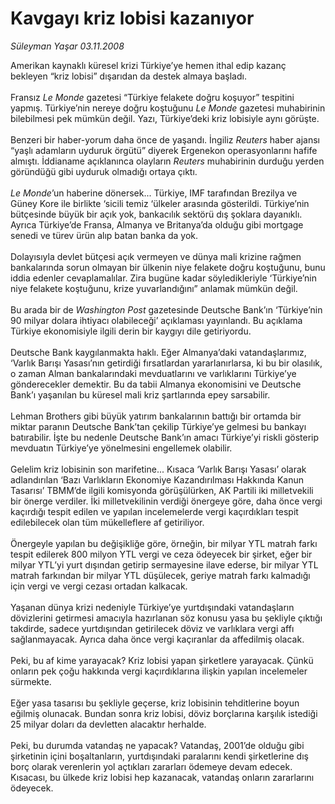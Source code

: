# Kavgayı kriz lobisi kazanıyor

*Süleyman Yaşar 03.11.2008*

<div class="taraf_structure_2col_1zq">
<div class="margen_n">



 <p>Amerikan kaynaklı küresel krizi Türkiye’ye hemen ithal edip kazanç bekleyen “kriz lobisi” dışarıdan da destek almaya başladı. <br/><br/>Fransız <i>Le Monde</i> gazetesi “Türkiye felakete doğru koşuyor” tespitini yapmış. Türkiye’nin nereye doğru koştuğunu <i>Le Monde</i> gazetesi muhabirinin bilebilmesi pek mümkün değil. Yazı, Türkiye’deki kriz lobisiyle aynı görüşte. <br/><br/>Benzeri bir haber-yorum daha önce de yaşandı. İngiliz <i>Reuters</i> haber ajansı “yaşlı adamların uyduruk örgütü” diyerek Ergenekon operasyonlarını hafife almıştı. İddianame açıklanınca olayların <i>Reuters</i> muhabirinin durduğu yerden göründüğü gibi uyduruk olmadığı ortaya çıktı. <i><br/><br/>Le Monde</i>’un haberine dönersek... Türkiye, IMF tarafından Brezilya ve Güney Kore ile birlikte ‘sicili temiz ‘ülkeler arasında gösterildi. Türkiye’nin bütçesinde büyük bir açık yok, bankacılık sektörü dış şoklara dayanıklı. Ayrıca Türkiye’de Fransa, Almanya ve Britanya’da olduğu gibi mortgage senedi ve türev ürün alıp batan banka da yok. <br/><br/>Dolayısıyla devlet bütçesi açık vermeyen ve dünya mali krizine rağmen bankalarında sorun olmayan bir ülkenin niye felakete doğru koştuğunu, bunu iddia edenler cevaplamalılar. Zira bugüne kadar söyledikleriyle ‘Türkiye’nin niye felakete koştuğunu, krize yuvarlandığını” anlamak mümkün değil. <br/><br/>Bu arada bir de <i>Washington Post</i> gazetesinde Deutsche Bank’ın ‘Türkiye’nin 90 milyar dolara ihtiyacı olabileceği’ açıklaması yayınlandı. Bu açıklama Türkiye ekonomisiyle ilgili derin bir kaygıyı dile getiriyordu. <br/><br/>Deutsche Bank kaygılanmakta haklı. Eğer Almanya’daki vatandaşlarımız, ‘Varlık Barışı Yasası’nın getirdiği fırsatlardan yararlanırlarsa, ki bu bir olasılık, o zaman Alman bankalarındaki mevduatlarını ve varlıklarını Türkiye’ye gönderecekler demektir. Bu da tabii Almanya ekonomisini ve Deutsche Bank’ı yaşanılan bu küresel mali kriz şartlarında epey sarsabilir. <br/><br/>Lehman Brothers gibi büyük yatırım bankalarının battığı bir ortamda bir miktar paranın Deutsche Bank’tan çekilip Türkiye’ye gelmesi bu bankayı batırabilir. İşte bu nedenle Deutsche Bank’ın amacı Türkiye’yi riskli gösterip mevduatın Türkiye’ye yönelmesini engellemek olabilir. <br/><br/>Gelelim kriz lobisinin son marifetine... Kısaca ‘Varlık Barışı Yasası’ olarak adlandırılan ‘Bazı Varlıkların Ekonomiye Kazandırılması Hakkında Kanun Tasarısı’ TBMM’de ilgili komisyonda görüşülürken, AK Partili iki milletvekili bir önerge verdiler. İki milletvekilinin verdiği önergeye göre, daha önce vergi kaçırdığı tespit edilen ve yapılan incelemelerde vergi kaçırdıkları tespit edilebilecek olan tüm mükelleflere af getiriliyor. <br/><br/>Önergeyle yapılan bu değişikliğe göre, örneğin, bir milyar YTL matrah farkı tespit edilerek 800 milyon YTL vergi ve ceza ödeyecek bir şirket, eğer bir milyar YTL’yi yurt dışından getirip sermayesine ilave ederse, bir milyar YTL matrah farkından bir milyar YTL düşülecek, geriye matrah farkı kalmadığı için vergi ve vergi cezası ortadan kalkacak. <br/><br/>Yaşanan dünya krizi nedeniyle Türkiye’ye yurtdışındaki vatandaşların dövizlerini getirmesi amacıyla hazırlanan söz konusu yasa bu şekliyle çıktığı takdirde, sadece yurtdışından getirilecek döviz ve varlıklara vergi affı sağlanmayacak. Ayrıca daha önce vergi kaçıranlar da affedilmiş olacak. <br/><br/>Peki, bu af kime yarayacak? Kriz lobisi yapan şirketlere yarayacak. Çünkü onların pek çoğu hakkında vergi kaçırdıklarına ilişkin yapılan incelemeler sürmekte. <br/><br/>Eğer yasa tasarısı bu şekliyle geçerse, kriz lobisinin tehditlerine boyun eğilmiş olunacak. Bundan sonra kriz lobisi, döviz borçlarına karşılık istediği 25 milyar doları da devletten alacaktır herhalde. <br/><br/>Peki, bu durumda vatandaş ne yapacak? Vatandaş, 2001’de olduğu gibi şirketinin içini boşaltanların, yurtdışındaki paralarını kendi şirketlerine dış borç olarak verenlerin yol açtıkları zararları ödemeye devam edecek. Kısacası, bu ülkede kriz lobisi hep kazanacak, vatandaş onların zararlarını ödeyecek.</p>

<br/>


<div id="taraf_not">
</div>

</div>


</div>
